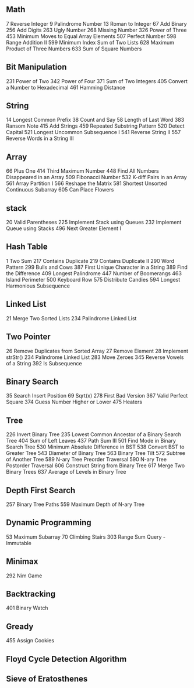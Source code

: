 ## Math
7 Reverse Integer
9 Palindrome Number
13 Roman to Integer
67 Add Binary
256 Add Digits
263 Ugly Number
268 Missing Number
326 Power of Three
453	Minimum Moves to Equal Array Elements
507 Perfect Number
598 Range Addition II
599 Minimum Index Sum of Two Lists
628 Maximum Product of Three Numbers
633 Sum of Square Numbers


## Bit Manipulation
231 Power of Two
342 Power of Four
371 Sum of Two Integers
405 Convert a Number to Hexadecimal
461 Hamming Distance

## String
14 Longest Common Prefix
38 Count and Say
58 Length of Last Word
383 Ransom Note
415 Add Strings
459 Repeated Substring Pattern
520	Detect Capital
521 Longest Uncommon Subsequence I
541 Reverse String II
557 Reverse Words in a String III

## Array
66 Plus One
414 Third Maximum Number
448 Find All Numbers Disappeared in an Array
509 Fibonacci Number
532 K-diff Pairs in an Array
561 Array Partition I
566 Reshape the Matrix
581 Shortest Unsorted Continuous Subarray
605 Can Place Flowers

## stack
20 Valid Parentheses 
225 Implement Stack using Queues
232 Implement Queue using Stacks
496 Next Greater Element I

## Hash Table
1 Two Sum
217 Contains Duplicate
219 Contains Duplicate II
290 Word Pattern
299 Bulls and Cows
387 First Unique Character in a String
389 Find the Difference
409 Longest Palindrome
447 Number of Boomerangs
463 Island Perimeter
500 Keyboard Row
575 Distribute Candies
594 Longest Harmonious Subsequence

## Linked List
21 Merge Two Sorted Lists
234 Palindrome Linked List

## Two Pointer
26 Remove Duplicates from Sorted Array
27 Remove Element
28 Implement strStr()
234 Palindrome Linked List
283 Move Zeroes
345 Reverse Vowels of a String
392 Is Subsequence

## Binary Search
35 Search Insert Position
69 Sqrt(x)
278 First Bad Version
367 Valid Perfect Square
374 Guess Number Higher or Lower
475 Heaters

## Tree
226 Invert Binary Tree
235 Lowest Common Ancestor of a Binary Search Tree
404 Sum of Left Leaves
437 Path Sum III
501 Find Mode in Binary Search Tree
530 Minimum Absolute Difference in BST
538 Convert BST to Greater Tree
543 Diameter of Binary Tree
563 Binary Tree Tilt
572 Subtree of Another Tree
589 N-ary Tree Preorder Traversal
590 N-ary Tree Postorder Traversal
606 Construct String from Binary Tree
617 Merge Two Binary Trees
637 Average of Levels in Binary Tree



## Depth First Search
257 Binary Tree Paths
559 Maximum Depth of N-ary Tree

## Dynamic Programming
53 Maximum Subarray
70 Climbing Stairs
303 Range Sum Query - Immutable

## Minimax
292	Nim Game

## Backtracking
401 Binary Watch

## Gready
455 Assign Cookies

## Floyd Cycle Detection Algorithm

## Sieve of Eratosthenes